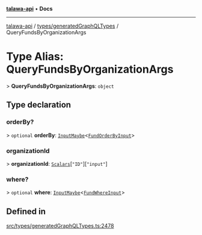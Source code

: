 [**talawa-api**](../../../README.md) • **Docs**

***

[talawa-api](../../../modules.md) / [types/generatedGraphQLTypes](../README.md) / QueryFundsByOrganizationArgs

# Type Alias: QueryFundsByOrganizationArgs

\> **QueryFundsByOrganizationArgs**: `object`

## Type declaration

### orderBy?

\> `optional` **orderBy**: [`InputMaybe`](InputMaybe.md)\<[`FundOrderByInput`](FundOrderByInput.md)\>

### organizationId

\> **organizationId**: [`Scalars`](Scalars.md)\[`"ID"`\]\[`"input"`\]

### where?

\> `optional` **where**: [`InputMaybe`](InputMaybe.md)\<[`FundWhereInput`](FundWhereInput.md)\>

## Defined in

[src/types/generatedGraphQLTypes.ts:2478](https://github.com/PalisadoesFoundation/talawa-api/blob/bba5d82264abb62b9e358a3d3fe1af18a8a8f6e4/src/types/generatedGraphQLTypes.ts#L2478)
